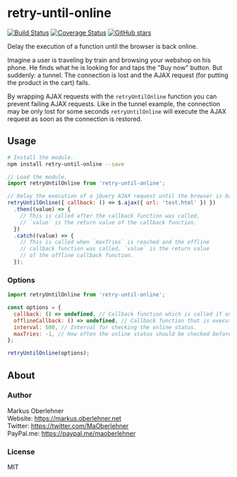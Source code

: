 # retry-until-online

[![Build Status](https://travis-ci.org/maoberlehner/retry-until-online.svg?branch=master)](https://travis-ci.org/maoberlehner/retry-until-online)
[![Coverage Status](https://coveralls.io/repos/github/maoberlehner/retry-until-online/badge.svg?branch=master)](https://coveralls.io/github/maoberlehner/retry-until-online?branch=master)
[![GitHub stars](https://img.shields.io/github/stars/maoberlehner/retry-until-online.svg?style=social&label=Star)](https://github.com/maoberlehner/retry-until-online)

Delay the execution of a function until the browser is back online.

Imagine a user is traveling by train and browsing your webshop on his phone. He finds what he is looking for and taps the "Buy now" button. But suddenly: a tunnel. The connection is lost and the AJAX request (for putting the product in the cart) fails.

By wrapping AJAX requests with the `retryUntilOnline` function you can prevent failing AJAX requests. Like in the tunnel example, the connection may be only lost for some seconds `retryUntilOnline` will execute the AJAX request as soon as the connection is restored.

## Usage

```bash
# Install the module.
npm install retry-until-online --save
```

```js
// Load the module.
import retryUntilOnline from 'retry-until-online';

// Delay the execution of a jQuery AJAX request until the browser is back online.
retryUntilOnline({ callback: () => $.ajax({ url: 'test.html' }) })
  .then((value) => {
    // This is called after the callback function was called,
    // `value` is the return value of the callback function.
  })
  .catch((value) => {
    // This is called when `maxTries` is reached and the offline
    // callback function was called, `value` is the return value
    // of the offline callback function.
  });
```

### Options

```js
import retryUntilOnline from 'retry-until-online';

const options = {
  callback: () => undefined, // Callback function which is called if online.
  offlineCallback: () => undefined, // Callback function that is executed if `tries` reaches 0.
  interval: 500, // Interval for checking the online status.
  maxTries: -1, // How often the online status should be checked before giving up (-1 = unlimited).
};

retryUntilOnline(options);
```

## About

### Author

Markus Oberlehner  
Website: https://markus.oberlehner.net  
Twitter: https://twitter.com/MaOberlehner  
PayPal.me: https://paypal.me/maoberlehner

### License

MIT
